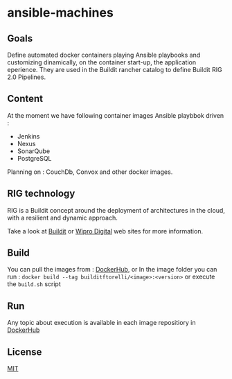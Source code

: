 # ansible-machines

## Goals

Define automated docker containers playing Ansible playbooks and customizing dinamically, on the container start-up, the application eperience. They are used in the Buildit rancher catalog to define Buildit RIG 2.0 Pipelines.

## Content

At the moment we have following container images Ansible playbbok driven :
* Jenkins
* Nexus
* SonarQube
* PostgreSQL

Planning on : CouchDb, Convox and other docker images.

## RIG technology

RIG is a Buildit concept around the deployment of architectures in the cloud, with a resilient and dynamic approach.

Take a look at [Buildit](https://buildit.digital/) or [Wipro Digital](http://wiprodigital.com/) web sites for more information.

## Build

You can pull the images from : [DockerHub](https://hub.docker.com/u/builditftorelli/), or
In the image folder you can run :
`docker build --tag builditftorelli/<image>:<version>` 
or execute the `build.sh` script

## Run 
Any topic about execution is available in each image repositiory in [DockerHub](https://hub.docker.com/u/builditftorelli/)

## License

[MIT](/LICENSE)
